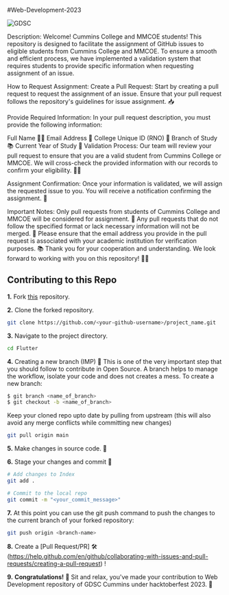 #Web-Development-2023


![GDSC](https://user-images.githubusercontent.com/56436897/193326497-f15493fe-c12e-455f-b86c-28fcf539e7a7.png)


Description:
Welcome! Cummins College and MMCOE students! This repository is designed to facilitate the assignment of GitHub issues to eligible students from Cummins College and MMCOE. To ensure a smooth and efficient process, we have implemented a validation system that requires students to provide specific information when requesting assignment of an issue.

How to Request Assignment:
Create a Pull Request: Start by creating a pull request to request the assignment of an issue. Ensure that your pull request follows the repository's guidelines for issue assignment. 📥

Provide Required Information: In your pull request description, you must provide the following information:

Full Name 🧑‍🎓
Email Address 📧
College Unique ID (RNO) 🔢
Branch of Study 📚
Current Year of Study 📆
Validation Process: Our team will review your pull request to ensure that you are a valid student from Cummins College or MMCOE. We will cross-check the provided information with our records to confirm your eligibility. 🕵️‍♂️

Assignment Confirmation: Once your information is validated, we will assign the requested issue to you. You will receive a notification confirming the assignment. 🎉

Important Notes:
Only pull requests from students of Cummins College and MMCOE will be considered for assignment. 🏫
Any pull requests that do not follow the specified format or lack necessary information will not be merged. 🚫
Please ensure that the email address you provide in the pull request is associated with your academic institution for verification purposes. 📚
Thank you for your cooperation and understanding. We look forward to working with you on this repository! 🌟🚀


## Contributing to this Repo

**1.** Fork [this](https://github.com/Google-Developer-Student-Club-CCOEW/Web-Development/fork) repository.

**2.** Clone the forked repository.

```bash
git clone https://github.com/<your-github-username>/project_name.git
```

**3.** Navigate to the project directory.

```bash
cd Flutter
```

**4.** Creating a new branch (IMP) 🌱
This is one of the very important step that you should follow to contribute in Open Source. A branch helps to manage the workflow, isolate your code and does not creates a mess. To create a new branch:

```bash
$ git branch <name_of_branch>
$ git checkout -b <name_of_branch>
```

Keep your cloned repo upto date by pulling from upstream (this will also avoid any merge conflicts while committing new changes)

```bash
git pull origin main
```

**5.** Make changes in source code. 🚀

**6.** Stage your changes and commit 📝

```bash
# Add changes to Index
git add .

# Commit to the local repo
git commit -m "<your_commit_message>"
```

**7.** At this point you can use the git push command to push the changes to the current branch of your forked repository:

```bash
git push origin <branch-name>
```

**8.** Create a [Pull Request/PR]  🛠️ (https://help.github.com/en/github/collaborating-with-issues-and-pull-requests/creating-a-pull-request) !

**9.** **Congratulations!**  🎉 Sit and relax, you've made your contribution to Web Development repository of GDSC Cummins under hacktoberfest 2023.  🌟



